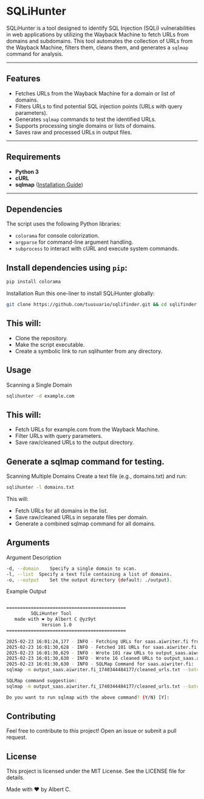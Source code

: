 # SQLiHunter

SQLiHunter is a tool designed to identify SQL Injection (SQLi) vulnerabilities in web applications by utilizing the Wayback Machine to fetch URLs from domains and subdomains. This tool automates the collection of URLs from the Wayback Machine, filters them, cleans them, and generates a `sqlmap` command for analysis.

---

## Features  
- Fetches URLs from the Wayback Machine for a domain or list of domains.  
- Filters URLs to find potential SQL injection points (URLs with query parameters).  
- Generates `sqlmap` commands to test the identified URLs.  
- Supports processing single domains or lists of domains.  
- Saves raw and processed URLs in output files.  

---

## Requirements  
- **Python 3**  
- **cURL**  
- **sqlmap** ([Installation Guide](#installing-sqlmap))  

---

## Dependencies  
The script uses the following Python libraries:  
- `colorama` for console colorization.  
- `argparse` for command-line argument handling.  
- `subprocess` to interact with cURL and execute system commands.  

## Install dependencies using `pip`:  
```bash
pip install colorama
```

Installation
Run this one-liner to install SQLiHunter globally:
```bash
git clone https://github.com/tuusuario/sqlifinder.git && cd sqlifinder && chmod +x sqlihunter.py && sudo ln -s $(pwd)/sqlihunter.py /usr/local/bin/sqlihunter
```

## This will:

- Clone the repository.
- Make the script executable.
- Create a symbolic link to run sqlihunter from any directory.

## Usage
Scanning a Single Domain

```bash
sqlihunter -d example.com
```
## This will:

- Fetch URLs for example.com from the Wayback Machine.
- Filter URLs with query parameters.
- Save raw/cleaned URLs to the output directory.

## Generate a sqlmap command for testing.

Scanning Multiple Domains
Create a text file (e.g., domains.txt) and run:

```bash
sqlihunter -l domains.txt
```
This will:

- Fetch URLs for all domains in the list.
- Save raw/cleaned URLs in separate files per domain.
- Generate a combined sqlmap command for all domains.

## Arguments

Argument	Description
```bash
-d, --domain	Specify a single domain to scan.
-l, --list	Specify a text file containing a list of domains.
-o, --output	Set the output directory (default: ./output).
```
Example Output
```bash

============================================
         SQLiHunter Tool
   made with ❤ by Albert C @yz9yt
             Version 1.0
============================================

2025-02-23 16:01:24,177 - INFO - Fetching URLs for saas.aiwriter.fi from Wayback Machine...
2025-02-23 16:01:30,628 - INFO - Fetched 101 URLs for saas.aiwriter.fi.
2025-02-23 16:01:30,629 - INFO - Wrote 101 raw URLs to output_saas.aiwriter.fi_1740344484177/raw_urls.txt.
2025-02-23 16:01:30,630 - INFO - Wrote 16 cleaned URLs to output_saas.aiwriter.fi_1740344484177/cleaned_urls.txt.
2025-02-23 16:01:30,630 - INFO - SQLMap Command for saas.aiwriter.fi:
sqlmap -m output_saas.aiwriter.fi_1740344484177/cleaned_urls.txt --batch --level 5 --risk 3 --dbs

SQLMap command suggestion:
sqlmap -m output_saas.aiwriter.fi_1740344484177/cleaned_urls.txt --batch --level 5 --risk 3 --dbs

Do you want to run sqlmap with the above command? (Y/N) [Y]:
```

## Contributing
Feel free to contribute to this project! Open an issue or submit a pull request.

## License
This project is licensed under the MIT License. See the LICENSE file for details.

Made with ❤️ by Albert C.
